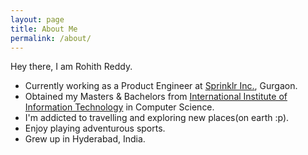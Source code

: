 ```yaml
---
layout: page
title: About Me
permalink: /about/
---
```


Hey there, I am Rohith Reddy. 

* Currently working as a Product Engineer at [Sprinklr Inc.](https://www.https://www.sprinklr.com/), Gurgaon.
* Obtained my Masters & Bachelors from [International Institute of Information Technology](https://www.iiit.ac.in/) in Computer Science.
* I'm addicted to travelling and exploring new places(on earth :p).
* Enjoy playing adventurous sports.
* Grew up in Hyderabad, India.




<!--Worked as Software Developer Intern at [Sprinklr Inc.](https://www.https://www.sprinklr.com/)
* Worked as a developer & mentor at Google Summer of Code 2016-2018 for [pgRouting](http://pgrouting.org/)-->